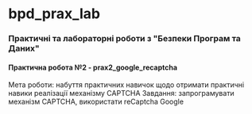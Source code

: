 # bpd_prax_lab

### Практичні та лабораторні роботи з "Безпеки Програм та Даних"

#### Практична робота №2 - prax2_google_recaptcha

Мета роботи: набуття практичних навичок щодо отримати практичні навики реалізації механізму CAPTCHA
Завдання: запрограмувати механізм CAPTCHA, використати reCaptcha Google
